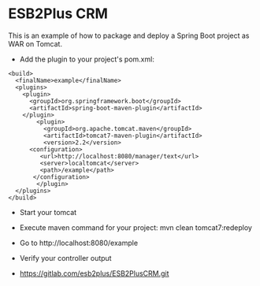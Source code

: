 # ESB2Plus CRM

This is an example of how to package and deploy a Spring Boot project as WAR on Tomcat.


- Add the plugin to your project's pom.xml:

```
<build>
  <finalName>example</finalName>
  <plugins>
    <plugin>
      <groupId>org.springframework.boot</groupId>
      <artifactId>spring-boot-maven-plugin</artifactId>
    </plugin>
        <plugin>
          <groupId>org.apache.tomcat.maven</groupId>
          <artifactId>tomcat7-maven-plugin</artifactId>
          <version>2.2</version>
      <configuration>
         <url>http://localhost:8080/manager/text</url>
         <server>localtomcat</server>
         <path>/example</path>
       </configuration>
        </plugin>
  </plugins>
</build>
```

- Start your tomcat

- Execute maven command for your project:  mvn clean tomcat7:redeploy

- Go to http://localhost:8080/example

- Verify your controller output

- https://gitlab.com/esb2plus/ESB2PlusCRM.git



